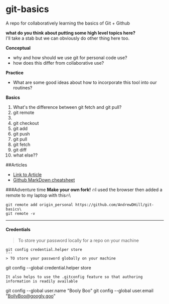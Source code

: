 # git-basics
A repo for collaboratively learning the basics of Git + Github

__what do you think about putting some high level topics here?__\
I'll take a stab but we can obviously do other thing here too.

**Conceptual**
* why and how should we use git for personal code use?
* how does this differ from collaborative use?

**Practice**
* What are some good ideas about how to incorporate this tool into our routines?

**Basics**
1. What's the difference between git fetch and git pull?
2. git remote
3. 
4. git checkout
5. git add
6. git push
7. git pull
8. git fetch
9. git diff
10. what else??

##Articles
* [Link to Article](https://www.git-tower.com/learn/git/faq/difference-between-git-fetch-git-pull)
* [Github MarkDown cheatsheet](https://github.com/adam-p/markdown-here/wiki/Markdown-Cheatsheet)

###Adventure time
**Make your own fork!**
:fire:I used the browser then added a remote to my laptop with this:fire:\
```
git remote add origin_personal https://github.com/AndrewDHill/git-basics\
git remote -v
```

---
#### Credentials
> To store your password locally for a repo on your machine
```
git config credential.helper store
'''
> TO store your password globally on your machine
```
git config --global credential.helper store

```
It also helps to use the .gitconfig feature so that authoring information is readily available
```
git config --global user.name "Booly Boo"
git config --global user.email "BollyBoo@googly.goo"
